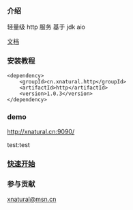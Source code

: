 ### 介绍
轻量级 http 服务 基于 jdk aio

[文档](https://gitee.com/xnat/http/wikis)

### 安装教程
```
<dependency>
    <groupId>cn.xnatural.http</groupId>
    <artifactId>http</artifactId>
    <version>1.0.3</version>
</dependency>
```

### demo 
http://xnatural.cn:9090/

test:test

### [快速开始](https://gitee.com/xnat/http/wikis/%E5%BF%AB%E9%80%9F%E5%BC%80%E5%A7%8B?sort_id=3198051)

### 参与贡献
xnatural@msn.cn
